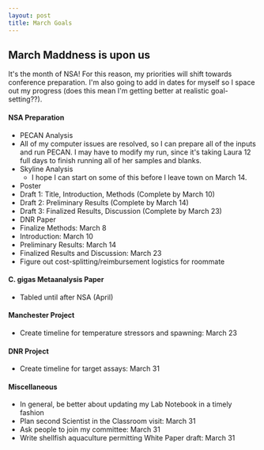 ```yaml
---
layout: post
title: March Goals
---
```


## March Maddness is upon us

It's the month of NSA! For this reason, my priorities will shift towards conference preparation. I'm also going to add in dates for myself so I space out my progress (does this mean I'm getting better at realistic goal-setting??).

#### NSA Preparation 
- PECAN Analysis
 - All of my computer issues are resolved, so I can prepare all of the inputs and run PECAN. I may have to modify my run, since it's taking Laura 12 full days to finish running all of her samples and blanks.
- Skyline Analysis
  - I hope I can start on some of this before I leave town on March 14.
- Poster
 - Draft 1: Title, Introduction, Methods (Complete by March 10)
 - Draft 2: Preliminary Results (Complete by March 14)
 - Draft 3: Finalized Results, Discussion (Complete by March 23)
- DNR Paper
 - Finalize Methods: March 8
 - Introduction: March 10
 - Preliminary Results: March 14
 - Finalized Results and Discussion: March 23
- Figure out cost-splitting/reimbursement logistics for roommate

#### C. gigas Metaanalysis Paper
- Tabled until after NSA (April)

#### Manchester Project
- Create timeline for temperature stressors and spawning: March 23

#### DNR Project
- Create timeline for target assays: March 31

#### Miscellaneous
- In general, be better about updating my Lab Notebook in a timely fashion
- Plan second Scientist in the Classroom visit: March 31
- Ask people to join my committee: March 31
- Write shellfish aquaculture permitting White Paper draft: March 31
 
 
